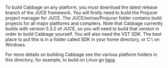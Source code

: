 To build Cabbage on any platform, you must download the latest release branch of the JUCE framework. You will firstly need to build the Projucer project manager for JUCE. The JUCE/extras/Projucer folder contains build projects for all major platforms and compilers. Note that Cabbage currently builds with version 5.3.2 of JUCE, so you will need to build that version in order to build Cabbage yourself. You will also need the VST SDK. The best place to put this is in a folder called SDK in your home directory, or C:\ on Windows. 

For more details on building Cabbage see the various platform folders in this directory, for example, to build on Linux go [here](https://github.com/rorywalsh/cabbage/tree/master/Builds/LinuxMakefile). 
